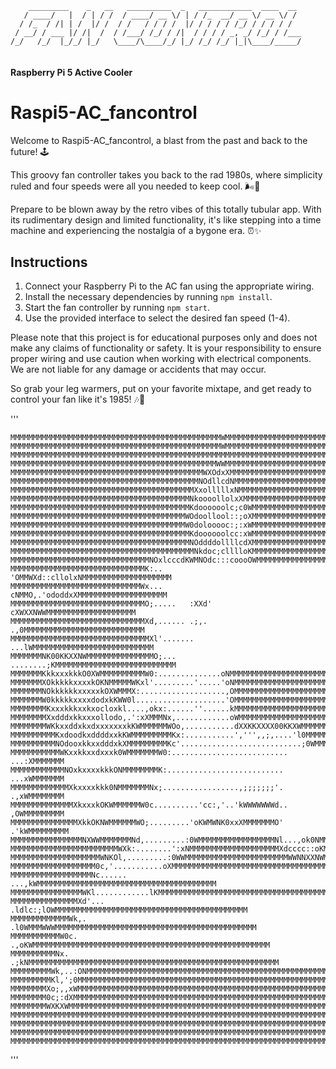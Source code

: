 ```
    _________    _   __   __________  _   ____________  ____  __ 
   / ____/   |  / | / /  / ____/ __ \/ | / /_  __/ __ \/ __ \/ / 
  / /_  / /| | /  |/ /  / /   / / / /  |/ / / / / /_/ / / / / /  
 / __/ / ___ |/ /|  /  / /___/ /_/ / /|  / / / / _, _/ /_/ / /___
/_/   /_/  |_/_/ |_/   \____/\____/_/ |_/ /_/ /_/ |_|\____/_____/
                                                                 
```
#### Raspberry Pi 5 Active Cooler 


# Raspi5-AC_fancontrol

Welcome to Raspi5-AC_fancontrol, a blast from the past and back to the future! 🕹️  

This groovy fan controller takes you back to the rad 1980s, where simplicity ruled and four speeds were all you needed to keep cool. 🌬️💨

Prepare to be blown away by the retro vibes of this totally tubular app. With its rudimentary design and limited functionality, it's like stepping into a time machine and experiencing the nostalgia of a bygone era. ⏰✨

## Instructions

1. Connect your Raspberry Pi to the AC fan using the appropriate wiring.
2. Install the necessary dependencies by running `npm install`.
3. Start the fan controller by running `npm start`.
4. Use the provided interface to select the desired fan speed (1-4).

Please note that this project is for educational purposes only and does not make any claims of functionality or safety. It is your responsibility to ensure proper wiring and use caution when working with electrical components. We are not liable for any damage or accidents that may occur.

So grab your leg warmers, put on your favorite mixtape, and get ready to control your fan like it's 1985! 🎶📼

'''

    MMMMMMMMMMMMMMMMMMMMMMMMMMMMMMMMMMMMMMMMMMMMMMMWMMMMMMMMMMMMMMMMMMMMMMMMMMM
    MMMMMMMMMMMMMMMMMMMMMMMMMMMMMMMMMMMMMMMMMMMMMMMWMMMMMMMMMMMMMMMMMMMMMMMMMMM
    MMMMMMMMMMMMMMMMMMMMMMMMMMMMMMMMMMMMMMMMMMMMMMMMMMMMMMMMMMMMMMMMMMMMMMMMMMM
    MMMMMMMMMMMMMMMMMMMMMMMMMMMMMMMMMMMMMMMMMMMMMMWWMMMMMMMMMMMMMMMMMMMMMMMMMMM
    MMMMMMMMMMMMMMMMMMMMMMMMMMMMMMMMMMMMMMMMMMMWXOdxXMMMMMMMMMMMMMMMMMMMMMMMMMM 
    MMMMMMMMMMMMMMMMMMMMMMMMMMMMMMMMMMMMMMMMMMNOdllcdNMMMMMMMMMMMMMMMMMMMMMMMMM
    MMMMMMMMMMMMMMMMMMMMMMMMMMMMMMMMMMMMMMMMMXxolllllxNMMMMMMMMMMMMMMMMMMMMMMMM
    MMMMMMMMMMMMMMMMMMMMMMMMMMMMMMMMMMMMMMMMNkoooollolxXMMMMMMMMMMMMMMMMMMMMMMM
    MMMMMMMMMMMMMMMMMMMMMMMMMMMMMMMMMMMMMMMMKdoooooolc;c0WMMMMMMMMMMMMMMMMMMMMM
    MMMMMMMMMMMMMMMMMMMMMMMMMMMMMMMMMMMMMMMWOdoollool::;oXMMMMMMMMMMMMMMMMMMMMM 
    MMMMMMMMMMMMMMMMMMMMMMMMMMMMMMMMMMMMMMMW0dolooooc:;:xWMMMMMMMMMMMMMMMMMMMMM
    MMMMMMMMMMMMMMMMMMMMMMMMMMMMMMMMMMMMMMMMKdoooooolcc:xWMMMMMMMMMMMMMMMMMMMMM
    MMMMMMMMMMMMMMMMMMMMMMMMMMMMMMMMMMMMMMMMNOddddollllcdXMMMMMMMMMMMMMMMMMMMMM
    MMMMMMMMMMMMMMMMMMMMMMMMMMMMMMMMMMMMMMMMMNkdoc;clllloKMMMMMMMMMMMMMMMMMMMMM
    MMMMMMMMMMMMMMMMMMMMMMMMMMMMMMMNOxlcccdKWMNOdc:::coooOWMMMMMMMMMMMMMMMMMMMM
    MMMMMMMMMMMMMMMMMMMMMMMMMMMMMMK:..     'OMMWXd::cllolxNMMMMMMMMMMMMMMMMMMMM
    MMMMMMMMMMMMMMMMMMMMMMMMMMMMMWx...      cNMMO,.'ododdxXMMMMMMMMMMMMMMMMMMMM
    MMMMMMMMMMMMMMMMMMMMMMMMMMMMMMO;.....   :XXd'  cXWXXNWWMMMMMMMMMMMMMMMMMMMM
    MMMMMMMMMMMMMMMMMMMMMMMMMMMMMMXd,...... .;,. .,0MMMMMMMMMMMMMMMMMMMMMMMMMMM
    MMMMMMMMMMMMMMMMMMMMMMMMMMMMMMMXl'.......  ...lWMMMMMMMMMMMMMMMMMMMMMMMMMMM   
    MMMMMMMNK00KKXXNWMMMMMMMMMMMMMMMO;... ........;KMMMMMMMMMMMMMMMMMMMMMMMMMMM
    MMMMMMMKkkxxxkkkO0XWMMMMMMMMMMW0:..............oNMMMMMMMMMMMMMMMMMMMMMMMMMM
    MMMMMMMXOkkkkkxxxxkOKNMMMMMWKxl'.........'.....'oNMMMMMMMMMMMMMMMMMMMMMMMMM
    MMMMMMMNOkkkkkkxxxxxkOXWMMMX:...................,OMMMMMMMMMMMMMMMMMMMMMMMMM
    MMMMMMMW0kkkkkxxxxdodxkKWW0l....................'OMMMMMMMMMMMMMMMMMMMMMMMMM
    MMMMMMMMKxxxkkkxxkxocloxkl....,okx:......''......kMMMMMMMMMMMMMMMMMMMMMMMMM
    MMMMMMMMXxdddxkkxxxollodo,.':xXMMMNx,............oWMMMMMMMMMMMMMMMMMMMMMMMM
    MMMMMMMMWKkxxddxkxdxxxxxxxkKWMMMMMMWOo,...........dXXKKXXXX00KKXWMMMMMMMMMM
    MMMMMMMMMMKxdoodkxddddxxkKWMMMMMMMMMKx:...........',''',,;,....'l0MMMMMMMMM 
    MMMMMMMMMMNOdooxkkxxdddxkXMMMMMMMMMKc'...........................;0WMMMMMMM
    MMMMMMMMMMMWKxxkkxxdxxxk0WMMMMMMMW0:.......................... ...:XMMMMMMM
    MMMMMMMMMMMMNOxkxxxxkkkONMMMMMMMMK:..........................  ...xWMMMMMMM
    MMMMMMMMMMMMMXkxxxxkkk0NMMMMMMMNx;.................,;;;;;;;'.  .,xWMMMMMMMM
    MMMMMMMMMMMMMMXkxxxkOKWMMMMMMW0c..........'cc:,'..'kWWWWWWWd.. ,OWMMMMMMMMM
    MMMMMMMMMMMMMMMXkkOKNWMMMMMMWO;.........'oKWMWNK0xxXMMMMMMMO' .'kWMMMMMMMMM
    MMMMMMMMMMMMMMMMNXWWMMMMMMMNd,.........:0WMMMMMMMMMMMMMMMMMNl...,ok0NMMMMMM
    MMMMMMMMMMMMMMMMMMMMMMMMWXk:........':xNMMMMMMMMMMMMMMMMMMMMXdcccc::oKMMMMM
    MMMMMMMMMMMMMMMMMMMMWNKOl,.........:0WWMMMMMMMMMMMMMMMMMMMMMMMWWNNXXNWMMMMM    
    MMMMMMMMMMMMMMMMMMM0c,'...........oXMMMMMMMMMMMMMMMMMMMMMMMMMMMMMMMMMMMMMMM
    MMMMMMMMMMMMMMMMMMNc......   ...,kWMMMMMMMMMMMMMMMMMMMMMMMMMMMMMMMMMMMMMMMM
    MMMMMMMMMMMMMMMMWKl............lKMMMMMMMMMMMMMMMMMMMMMMMMMMMMMMMMMMMMMMMMMM
    MMMMMMMMMMMMMMMXd'... .ldlc:;lOWMMMMMMMMMMMMMMMMMMMMMMMMMMMMMMMMMMMMMMMMMMM
    MMMMMMMMMMMMMWk,.   .l0WMMMWWWMMMMMMMMMMMMMMMMMMMMMMMMMMMMMMMMMMMMMMMMMMMMM
    MMMMMMMMMMMW0c.  .,oKWMMMMMMMMMMMMMMMMMMMMMMMMMMMMMMMMMMMMMMMMMMMMMMMMMMMMM
    MMMMMMMMMMNx.  .;kNMMMMMMMMMMMMMMMMMMMMMMMMMMMMMMMMMMMMMMMMMMMMMMMMMMMMMMMM
    MMMMMMMMMWk,..:ONMMMMMMMMMMMMMMMMMMMMMMMMMMMMMMMMMMMMMMMMMMMMMMMMMMMMMMMMMM
    MMMMMMMMMKl,';0MMMMMMMMMMMMMMMMMMMMMMMMMMMMMMMMMMMMMMMMMMMMMMMMMMMMMMMMMMMM
    MMMMMMMMXo;,,xWMMMMMMMMMMMMMMMMMMMMMMMMMMMMMMMMMMMMMMMMMMMMMMMMMMMMMMMMMMMM
    MMMMMMMM0c;:dXMMMMMMMMMMMMMMMMMMMMMMMMMMMMMMMMMMMMMMMMMMMMMMMMMMMMMMMMMMMMM
    MMMMMMMMWXKXWMMMMMMMMMMMMMMMMMMMMMMMMMMMMMMMMMMMMMMMMMMMMMMMMMMMMMMMMMMMMMM
    MMMMMMMMMMMMMMMMMMMMMMMMMMMMMMMMMMMMMMMMMMMMMMMMMMMMMMMMMMMMMMMMMMMMMMMMMMM
    MMMMMMMMMMMMMMMMMMMMMMMMMMMMMMMMMMMMMMMMMMMMMMMMMMMMMMMMMMMMMMMMMMMMMMMMMMM
    MMMMMMMMMMMMMMMMMMMMMMMMMMMMMMMMMMMMMMMMMMMMMMMMMMMMMMMMMMMMMMMMMMMMMMMMMMM
    MMMMMMMMMMMMMMMMMMMMMMMMMMMMMMMMMMMMMMMMMMMMMMMMMMMMMMMMMMMMMMMMMMMMMMMMMMM

'''
